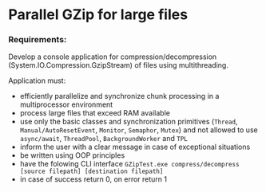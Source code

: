 # Parallel GZip for large files

###  Requirements:

Develop a console application for compression/decompression (System.IO.Compression.GzipStream) of files using multithreading.

Application must:
- efficiently parallelize and synchronize chunk processing in a multiprocessor environment
- process large files that exceed RAM available
- use only the basic classes and synchronization primitives (`Thread`, `Manual/AutoResetEvent`, `Monitor`, `Semaphor`, `Mutex`) and not allowed to use `async/await`, `ThreadPool`, `BackgroundWorker` and `TPL`
- inform the user with a clear message in case of exceptional situations
- be written using OOP principles
- have the folowing CLI interface `GZipTest.exe compress/decompress [source filepath] [destination filepath]`
- in case of success return 0, on error return 1